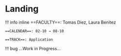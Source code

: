 # Landing

!!! info inline
    ==FACULTY==: Tomas Diez, Laura Benitez

    ==CALENDAR==: 02-10 → 08-10

    ==TRACK==: Application

<div style="clear:both;"></div>

!!! bug 
    ...Work in Progress...